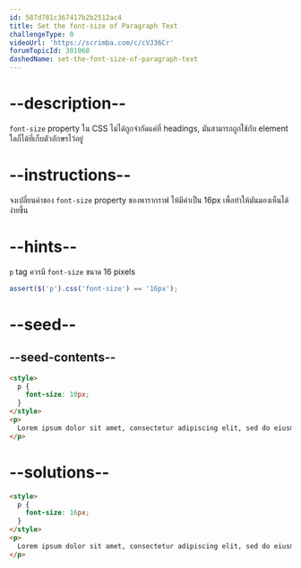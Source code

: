 ```yaml
---
id: 587d781c367417b2b2512ac4
title: Set the font-size of Paragraph Text
challengeType: 0
videoUrl: 'https://scrimba.com/c/cVJ36Cr'
forumTopicId: 301068
dashedName: set-the-font-size-of-paragraph-text
---
```


# --description--

`font-size` property ใน CSS ไม่ได้ถูกจำกัดแค่ที่ headings, มันสามารถถูกใช้กับ element ใดก็ได้ที่เก็บตัวอักษรไว้อยู่

# --instructions--

จงเปลี่ยนค่าของ `font-size` property ของพารากราฟ ให้มีค่าเป็น 16px เพื่อทำให้มันมองเห็นได้ง่ายขึ้น

# --hints--

`p` tag ควรมี `font-size` ขนาด 16 pixels

```js
assert($('p').css('font-size') == '16px');
```

# --seed--

## --seed-contents--

```html
<style>
  p {
    font-size: 10px;
  }
</style>
<p>
  Lorem ipsum dolor sit amet, consectetur adipiscing elit, sed do eiusmod tempor incididunt ut labore et dolore magna aliqua. Ut enim ad minim veniam, quis nostrud exercitation ullamco laboris nisi ut aliquip ex ea commodo consequat. Duis aute irure dolor in reprehenderit in voluptate velit esse cillum dolore eu fugiat nulla pariatur.
</p>
```

# --solutions--

```html
<style>
  p {
    font-size: 16px;
  }
</style>
<p>
  Lorem ipsum dolor sit amet, consectetur adipiscing elit, sed do eiusmod tempor incididunt ut labore et dolore magna aliqua. Ut enim ad minim veniam, quis nostrud exercitation ullamco laboris nisi ut aliquip ex ea commodo consequat. Duis aute irure dolor in reprehenderit in voluptate velit esse cillum dolore eu fugiat nulla pariatur.
</p>
```
